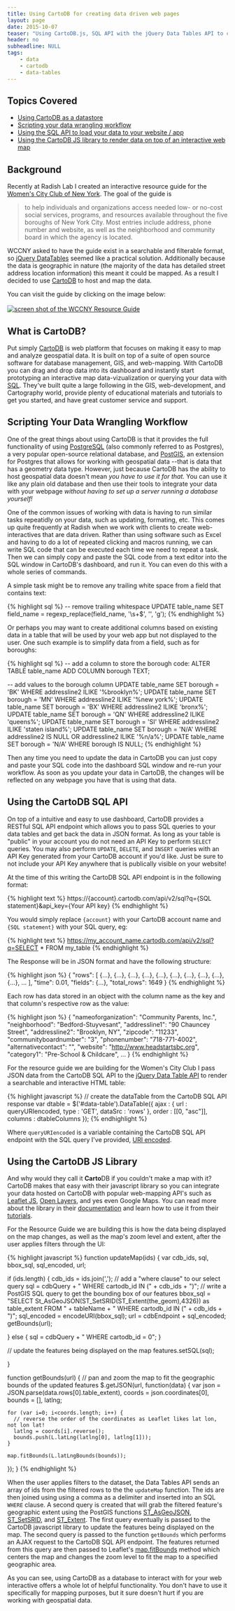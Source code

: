 ```yaml
---
title: Using CartoDB for creating data driven web pages
layout: page
date: 2015-10-07
teaser: "Using CartoDB.js, SQL API with the jQuery Data Tables API to create an interactive resource guide."
header: no
subheadline: NULL
tags:
    - data 
    - cartodb 
    - data-tables
---
```


## Topics Covered
- [Using CartoDB as a datastore](#what-is-cartodb)
- [Scripting your data wrangling workflow ](#scripting-your-data-wrangling-workflow)
- [Using the SQL API to load your data to your website / app](#using-the-cartodb-sql-api)
- [Using the CartoDB JS library to render data on top of an interactive web map](#using-the-cartodb-js-library)

## Background
Recently at Radish Lab I created an interactive resource guide for the [Women's City Club of New York](http://wccny.org/). The goal of the guide is

>to help individuals and organizations access needed low- or no-cost social services, programs, and resources available throughout the five boroughs of New York City. Most entries include address, phone number and website, as well as the neighborhood and community board in which the agency is located.

WCCNY asked to have the guide exist in a searchable and filterable format, so [jQuery DataTables](https://www.datatables.net/) seemed like a practical solution. Additionally because the data is geographic in nature (the majority of the data has detailed street address location information) this meant it could be mapped. As a result I decided to use [CartoDB](http://cartodb.com) to host and map the data.

You can visit the guide by clicking on the image below:
<br><br>
[![screen shot of the WCCNY Resource Guide]({{site.urlimg}}wcc-resource-guide.png)](http://resourceguide.wccny.org/)

## What is CartoDB?
Put simply [CartoDB](http://cartodb.com) is web platform that focuses on making it easy to map and analyze geospatial data. It is built on top of a suite of open source software for database management, GIS, and web-mapping. With CartoDB you can drag and drop data into its dashboard and instantly start prototyping an interactive map data-vizualization or querying your data with [SQL](https://en.wikipedia.org/wiki/SQL). They've built quite a large following in the GIS, web-development, and Cartography world, provide plenty of educational materials and tutorials to get you started, and have great customer service and support.

## Scripting Your Data Wrangling Workflow

One of the great things about using CartoDB is that it provides the full functionality of using [PostgreSQL](http://www.postgresql.org/) (also commonly referred to as Postgres), a very popular open-source relational database, and [PostGIS](http://postgis.net/), an extension for Postgres that allows for working with geospatial data --that is data that has a geometry data type. However, just because CartoDB has the ability to host geospatial data doesn't mean *you have to use it for that.* You can use it like any plain old database and then use their tools to integrate your data with your webpage *without having to set up a server running a database yourself!*

One of the common issues of working with data is having to run similar tasks repeatidly on your data, such as updating, formating, etc. This comes up quite frequently at Radish when we work with clients to create web-interactives that are data driven. Rather than using software such as Excel and having to do a lot of repeated clicking and macros running, we can write SQL code that can be executed each time we need to repeat a task. Then we can simply copy and paste the SQL code from a text editor into the SQL window in CartoDB's dashboard, and run it. You can even do this with a whole series of commands.

A simple task might be to remove any trailing white space from a field that contains text:

{% highlight sql %}
-- remove trailing whitespace
UPDATE table_name 
SET field_name = regexp_replace(field_name, '\s+$', '', 'g');
{% endhighlight %}

Or perhaps you may want to create additional columns based on existing data in a table that will be used by your web app but not displayed to the user. One such example is to simplify data from a field, such as for boroughs:

{% highlight sql %}
-- add a column to store the borough code:
ALTER TABLE table_name ADD COLUMN borough TEXT;

-- add values to the borough column
UPDATE table_name SET borough = 'BK' WHERE addressline2 ILIKE '%brooklyn%';
UPDATE table_name SET borough = 'MN' WHERE addressline2 ILIKE '%new york%';
UPDATE table_name SET borough = 'BX' WHERE addressline2 ILIKE 'bronx%';
UPDATE table_name SET borough = 'QN' WHERE addressline2 ILIKE 'queens%';
UPDATE table_name SET borough = 'SI' WHERE addressline2 ILIKE 'staten island%';
UPDATE table_name SET borough = 'N/A' WHERE addressline2 IS NULL OR addressline2 ILIKE '%n/a%';
UPDATE table_name SET borough = 'N/A' WHERE borough IS NULL;
{% endhighlight %}

Then any time you need to update the data in CartoDB you can just copy and paste your SQL code into the dashboard SQL window and re-run your workflow. As soon as you update your data in CartoDB, the changes will be reflected on any webpage you have that is using that data.

## Using the CartoDB SQL API
On top of a intuitive and easy to use dashboard, CartoDB provides a RESTful SQL API endpoint which allows you to pass SQL queries to your data tables and get back the data in JSON format. As long as your table is "public" in your account you do not need an API Key to perform `SELECT` queries. You may also perform `UPDATE`, `DELETE`, and `INSERT` queries with an API Key generated from your CartoDB account if you'd like. Just be sure to not include your API Key anywhere that is publically visible on your website!

At the time of this writing the CartoDB SQL API endpoint is in the following format:

{% highlight text %}
https://{account}.cartodb.com/api/v2/sql?q={SQL statement}&api_key={Your API key}
{% endhighlight %}

You would simply replace `{account}` with your CartoDB account name and `{SQL statement}` with your SQL query, eg:

{% highlight text %}
https://my_account_name.cartodb.com/api/v2/sql?q=SELECT * FROM my_table
{% endhighlight %}

The Response will be in JSON format and have the following structure:

{% highlight json %}
{
    "rows": [
        {...},
        {...},
        {...},
        {...},
        {...},
        {...},
        {...},
        {...},
        {...},
        {...},
        ...
        ],
    "time": 0.01,
    "fields": {...},
    "total_rows": 1649
}
{% endhighlight %}

Each row has data stored in an object with the column name as the key and that column's respective row as the value:

{% highlight json %}
{
    "nameoforganization": "Community Parents, Inc.",
    "neighborhood": "Bedford-Stuyvesant",
    "addressline1": "90 Chauncey Street",
    "addressline2": "Brooklyn, NY",
    "zipcode": "11233",
    "communityboardnumber": "3",
    "phonenumber": "718-771-4002",
    "alternativecontact": "",
    "website": "http://www.headstartsbc.org",
    "category1": "Pre-School & Childcare",
    ...
}
{% endhighlight %}

For the resource guide we are building for the Women's City Club I pass JSON data from the CartoDB SQL API to the [jQuery Data Table API](https://www.datatables.net/) to render a searchable and interactive HTML table:

{% highlight javascript %}
  // create the dataTable from the CartoDB SQL API response
  var dtable = $('#data-table').DataTable({
    ajax : {
      url : queryURIencoded,
      type : 'GET',
      dataSrc : 'rows'
    },
    order : [[0, "asc"]],
    columns : dtableColumns
  });
{% endhighlight %}

Where `queryURIencoded` is a variable containing the CartoDB SQL API endpoint with the SQL query I've provided, [URI encoded](https://developer.mozilla.org/en-US/docs/Web/JavaScript/Reference/Global_Objects/encodeURI).

## Using the CartoDB JS Library
And why would they call it **Carto**DB if you couldn't make a map with it? CartoDB makes that easy with their javascript library so you can integrate your data hosted on CartoDB with popular web-mapping API's such as [Leaflet JS](https://www.datatables.net/), [Open Layers](http://openlayers.org/), and yes even Google Maps. You can read more about the library in their [documentation](http://docs.cartodb.com/cartodb-platform/cartodb-js.html) and learn how to use it from their [tutorials](http://docs.cartodb.com/tutorials/create_map_cartodbjs.html). 

For the Resource Guide we are building this is how the data being displayed on the map changes, as well as the map's zoom level and extent, after the user applies filters through the UI:

{% highlight javascript %}
function updateMap(ids) {
  var cdb_ids, sql, bbox_sql, sql_encoded, url;
  
  if (ids.length) {
    cdb_ids = ids.join(',');
    // add a "where clause" to our select query
    sql = cdbQuery + " WHERE cartodb_id IN (" + cdb_ids + ")"; 
    // write a PostGIS SQL query to get the bounding box of our features
    bbox_sql = "SELECT St_AsGeoJSON(ST_SetSRID(ST_Extent(the_geom),4326)) as table_extent FROM " + tableName + " WHERE cartodb_id IN (" + cdb_ids + ")";
    sql_encoded = encodeURI(bbox_sql);
    url = cdbEndpoint + sql_encoded;
    getBounds(url);
  
  } else {
    sql = cdbQuery + " WHERE cartodb_id = 0";
  }
  
  // update the features being displayed on the map
  features.setSQL(sql);
    
 } 

function getBounds(url) {
  // pan and zoom the map to fit the geographic bounds of the updated features 
  $.getJSON(url, function(data) {
    var json = JSON.parse(data.rows[0].table_extent),
        coords = json.coordinates[0],
        bounds = [],
        latlng;
  
    for (var i=0; i<coords.length; i++) {        
      // reverse the order of the coordinates as Leaflet likes lat lon, not lon lat!
      latlng = coords[i].reverse(); 
      bounds.push(L.latLng(latlng[0], latlng[1]));
    }
  
    map.fitBounds(L.latLngBounds(bounds));
  });
}
{% endhighlight %}
  
When the user applies filters to the dataset, the Data Tables API sends an array of ids from the filtered rows to the the `updateMap` function. The ids are then joined using using a comma as a delimiter and inserted into an SQL `WHERE` clause. A second query is created that will grab the filtered feature's geographic extent using the PostGIS functions [ST_AsGeoJSON](http://postgis.org/docs/ST_AsGeoJSON.html), [ST_SetSRID](http://postgis.refractions.net/docs/ST_SetSRID.html), and [ST_Extent](http://postgis.net/docs/ST_Extent.html). The first query eventually is passed to the CartoDB javascript library to update the features being displayed on the map. The second query is passed to the function `getBounds` which performs an AJAX request to the CartoDB SQL API endpoint. The features returned from this query are then passed to Leaflet's [map.fitBounds](http://leafletjs.com/reference.html#map-fitbounds) method which centers the map and changes the zoom level to fit the map to a specified geographic area.
  
As you can see, using CartoDB as a database to interact with for your web interactive offers a whole lot of helpful functionality. You don't have to use it specifically for mapping purposes, but it sure doesn't hurt if you are working with geospatial data. 

